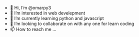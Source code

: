 - 👋 Hi, I’m @omarpy3
- 👀 I’m interested in web develepment
- 🌱 I’m currently learning python and javascript
- 💞️ I’m looking to collaborate on with any one for learn coding
- 📫 How to reach me ...

<!---
omarpy3/omarpy3 is a ✨ special ✨ repository because its `README.md` (this file) appears on your GitHub profile.
You can click the Preview link to take a look at your changes.
--->
